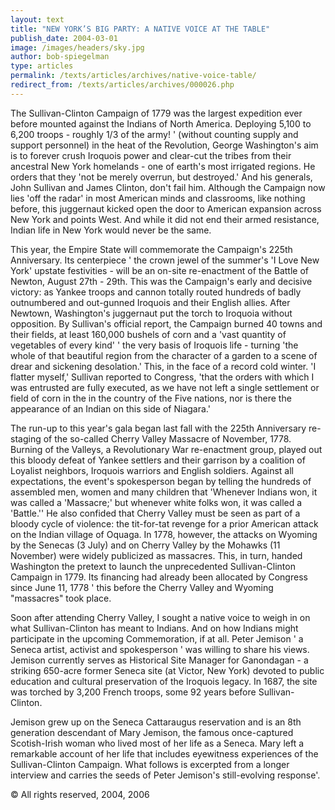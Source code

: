 ```yaml
---
layout: text
title: "NEW YORK’S BIG PARTY: A NATIVE VOICE AT THE TABLE"
publish_date: 2004-03-01
image: /images/headers/sky.jpg
author: bob-spiegelman
type: articles
permalink: /texts/articles/archives/native-voice-table/
redirect_from: /texts/articles/archives/000026.php
---
```

The Sullivan-Clinton Campaign of 1779 was the largest expedition ever before mounted against the Indians of North America. Deploying 5,100 to 6,200 troops - roughly 1/3 of the army! ' (without counting supply and support personnel) in the heat of the Revolution, George Washington's aim is to forever crush Iroquois power and clear-cut the tribes from their ancestral New York homelands - one of earth's most irrigated regions. He orders that they 'not be merely overrun, but destroyed.' And his generals, John Sullivan and James Clinton, don't fail him. Although the Campaign now lies 'off the radar' in most American minds and classrooms, like nothing before, this juggernaut kicked open the door to American expansion across New York and points West. And while it did not end their armed resistance, Indian life in New York would never be the same.

This year, the Empire State will commemorate the Campaign's 225th Anniversary. Its centerpiece ' the crown jewel of the summer's 'I Love New York' upstate festivities - will be an on-site re-enactment of the Battle of Newton, August 27th - 29th. This was the Campaign's early and decisive victory: as Yankee troops and cannon totally routed hundreds of badly outnumbered and out-gunned Iroquois and their English allies. After Newtown, Washington's juggernaut put the torch to Iroquoia without opposition. By Sullivan's official report, the Campaign burned 40 towns and their fields, at least 160,000 bushels of corn and a 'vast quantity of vegetables of every kind' ' the very basis of Iroquois life - turning 'the whole of that beautiful region from the character of a garden to a scene of drear and sickening desolation.' This, in the face of a record cold winter. 'I flatter myself,' Sullivan reported to Congress, 'that the orders with which I was entrusted are fully executed, as we have not left a single settlement or field of corn in the in the country of the Five nations, nor is there the appearance of an Indian on this side of Niagara.'

The run-up to this year's gala began last fall with the 225th Anniversary re-staging of the so-called Cherry Valley Massacre of November, 1778. Burning of the Valleys, a Revolutionary War re-enactment group, played out this bloody defeat of Yankee settlers and their garrison by a coalition of Loyalist neighbors, Iroquois warriors and English soldiers. Against all expectations, the event's spokesperson began by telling the hundreds of assembled men, women and many children that 'Whenever Indians won, it was called a 'Massacre;' but whenever white folks won, it was called a 'Battle.'' He also confided that Cherry Valley must be seen as part of a bloody cycle of violence: the tit-for-tat revenge for a prior American attack on the Indian village of Oquaga. In 1778, however, the attacks on Wyoming by the Senecas (3 July) and on Cherry Valley by the Mohawks (11 November) were widely publicized as massacres. This, in turn, handed Washington the pretext to launch the unprecedented Sullivan-Clinton Campaign in 1779. Its financing had already been allocated by Congress since June 11, 1778 ' this before the Cherry Valley and Wyoming "massacres" took place.

Soon after attending Cherry Valley, I sought a native voice to weigh in on what Sullivan-Clinton has meant to Indians. And on how Indians might participate in the upcoming Commemoration, if at all. Peter Jemison ' a Seneca artist, activist and spokesperson ' was willing to share his views. Jemison currently serves as Historical Site Manager for Ganondagan - a striking 650-acre former Seneca site (at Victor, New York) devoted to public education and cultural preservation of the Iroquois legacy. In 1687, the site was torched by 3,200 French troops, some 92 years before Sullivan-Clinton.

Jemison grew up on the Seneca Cattaraugus reservation and is an 8th generation descendant of Mary Jemison, the famous once-captured Scotish-Irish woman who lived most of her life as a Seneca. Mary left a remarkable account of her life that includes eyewitness experiences of the Sullivan-Clinton Campaign. What follows is excerpted from a longer interview and carries the seeds of Peter Jemison's still-evolving response'.

&copy; All rights reserved, 2004, 2006
